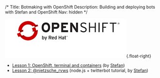 /*
Title: Botmaking with OpenShift
Description: Building and deploying bots with Stefan and OpenShift
Nav: hidden
*/

![OpenShift by Red Hat](/content/tutorials/botmaking-with-openshift/images/openshift-logo-small.png){.float-right}

- [Lesson 1: OpenShift, terminal and containers](/tutorials/botmaking-with-openshift/lesson-1) (by [Stefan](https://twitter.com/fourtonfish))
- [Lesson 2: @nietzsche_rvws](/tutorials/botmaking-with-openshift/lesson-2) (node.js + twitterbot tutorial, by [Stefan](https://twitter.com/fourtonfish))
<!--
- [Lesson X: TITLE](/tutorials/botmaking-with-openshift/lesson-X) (LANGUAGE tutorial, by [PREFERREDNAME](https://twitter.com/TWITTERUSERNAME))
-->